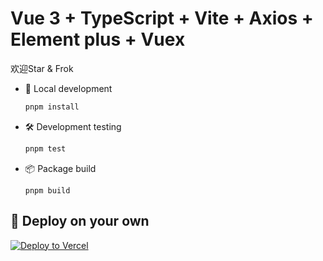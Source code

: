 # Vue 3 + TypeScript + Vite + Axios + Element plus + Vuex

欢迎Star & Frok

- 📌 Local development

  ```bash
  pnpm install
  ```

- 🛠️ Development testing

  ```bash
  pnpm test
  ```

- 📦 Package build

  ```
  pnpm build
  ```

## 🚀 Deploy on your own

[![Deploy to Vercel](https://vercel.com/button)](https://vercel.com/import/project?template=https://github.com/Francismiko/information-development-course)
